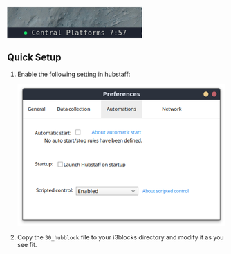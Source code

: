 ![preview.png](imgs/preview.png)

## Quick Setup

1. Enable the following setting in hubstaff:

   ![preferences_screenshot.png](imgs/preferences_screenshot.png)

2. Copy the `30_hubblock` file to your i3blocks directory and modify it as you see fit.
